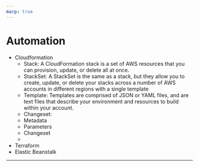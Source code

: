 ```yaml
---
marp: true
---
```



# Automation

- Cloudformation
  - Stack: A CloudFormation stack is a set of AWS resources that you can provision, update, or delete all at once.
  - StackSet: A StackSet is the same as a stack, but they allow you to create, update, or delete your stacks across a number of AWS accounts in different regions with a single template
  - Template: Templates are comprised of JSON or YAML files, and are text files that describe your environment and resources to build within your account.
  - Changeset: 
  - Metadata
  - Parameters
  - Changeset
  - 
- Terraform
- Elastic Beanstalk

---

